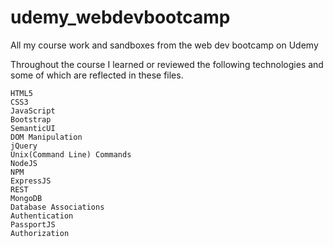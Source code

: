 # udemy_webdevbootcamp
All my course work and sandboxes from the web dev bootcamp on Udemy

Throughout the course I learned or reviewed the following technologies and some of which are reflected in these files.

    HTML5
    CSS3
    JavaScript
    Bootstrap
    SemanticUI
    DOM Manipulation
    jQuery
    Unix(Command Line) Commands
    NodeJS
    NPM
    ExpressJS
    REST
    MongoDB
    Database Associations
    Authentication
    PassportJS
    Authorization
    